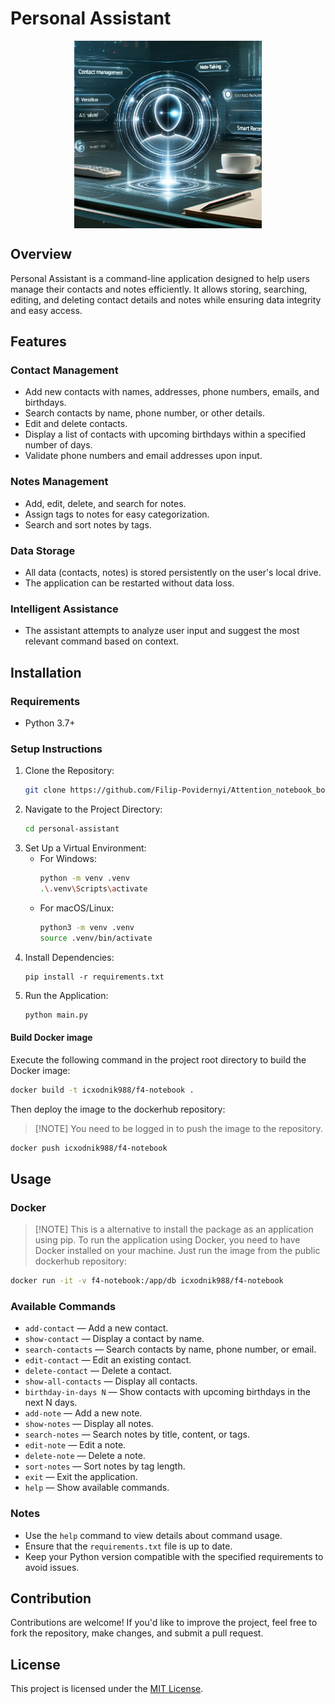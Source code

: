 # Personal Assistant

<p align="center">
  <img align="center" src="./assets/thumbnail.webp" width="300" title="Project thumbnail" alt="project thumbnail">
</p>


## Overview

Personal Assistant is a command-line application designed to help users manage their contacts and notes efficiently. It allows storing, searching, editing, and deleting contact details and notes while ensuring data integrity and easy access.

## Features

### Contact Management

* Add new contacts with names, addresses, phone numbers, emails, and birthdays.
* Search contacts by name, phone number, or other details.
* Edit and delete contacts.
* Display a list of contacts with upcoming birthdays within a specified number of days.
* Validate phone numbers and email addresses upon input.

### Notes Management

* Add, edit, delete, and search for notes.
* Assign tags to notes for easy categorization.
* Search and sort notes by tags.

### Data Storage

* All data (contacts, notes) is stored persistently on the user's local drive.
* The application can be restarted without data loss.

### Intelligent Assistance

* The assistant attempts to analyze user input and suggest the most relevant command based on context.

## Installation

### Requirements

* Python 3.7+

### Setup Instructions

1. Clone the Repository:
    ```bash
    git clone https://github.com/Filip-Povidernyi/Attention_notebook_bot.git
    ```
2. Navigate to the Project Directory:
    ```bash
    cd personal-assistant
    ```
3. Set Up a Virtual Environment:
    * For Windows:
        ```bash
        python -m venv .venv
        .\.venv\Scripts\activate
        ```
    * For macOS/Linux:
        ```bash
        python3 -m venv .venv
        source .venv/bin/activate
        ```
4. Install Dependencies:
    ```
    pip install -r requirements.txt
    ```
5. Run the Application:
    ```bash
    python main.py
    ```

#### Build Docker image

Execute the following command in the project root directory to build the Docker image:
```bash
docker build -t icxodnik988/f4-notebook .
```

Then deploy the image to the dockerhub repository:
> [!NOTE] You need to be logged in to push the image to the repository.
```bash
docker push icxodnik988/f4-notebook
```


## Usage

### Docker

> [!NOTE] This is a alternative to install the package as an application using pip.
To run the application using Docker, you need to have Docker installed on your machine.
Just run the image from the public dockerhub repository:
```bash
docker run -it -v f4-notebook:/app/db icxodnik988/f4-notebook
```

### Available Commands

* `add-contact` — Add a new contact.
* `show-contact` — Display a contact by name.
* `search-contacts` — Search contacts by name, phone number, or email.
* `edit-contact` — Edit an existing contact.
* `delete-contact` — Delete a contact.
* `show-all-contacts` — Display all contacts.
* `birthday-in-days N` — Show contacts with upcoming birthdays in the next N days.
* `add-note` — Add a new note.
* `show-notes` — Display all notes.
* `search-notes` — Search notes by title, content, or tags.
* `edit-note` — Edit a note.
* `delete-note` — Delete a note.
* `sort-notes` — Sort notes by tag length.
* `exit` — Exit the application.
* `help` — Show available commands.

### Notes

* Use the `help` command to view details about command usage.
* Ensure that the `requirements.txt` file is up to date.
* Keep your Python version compatible with the specified requirements to avoid issues.

## Contribution

Contributions are welcome! If you'd like to improve the project, feel free to fork the repository, make changes, and submit a pull request.

## License

This project is licensed under the [MIT License](./LICENSE).